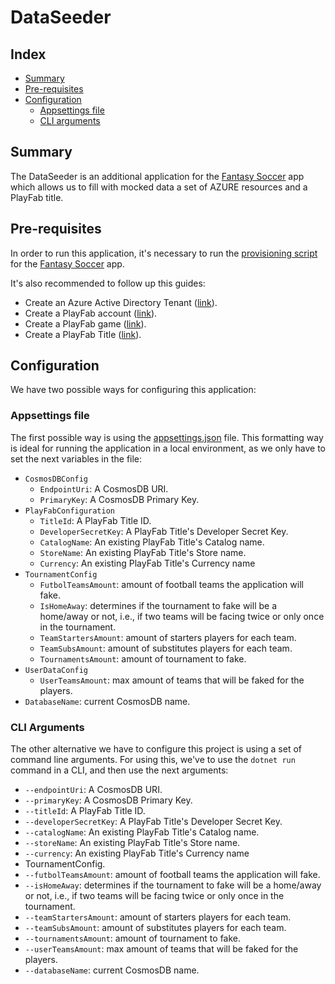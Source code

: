 # DataSeeder

## Index

- [Summary][summary]
- [Pre-requisites][pre-requisites]
- [Configuration][configuration]
  - [Appsettings file][appsettings-file]
  - [CLI arguments][cli-arguments]

## Summary

The DataSeeder is an additional application for the [Fantasy Soccer][fantasy-soccer-app-dir] app which allows us to fill with mocked data a set of AZURE resources and a PlayFab title.

## Pre-requisites

In order to run this application, it's necessary to run the [provisioning script][provisioning-script-path] for the [Fantasy Soccer][fantasy-soccer-app-dir] app.

It's also recommended to follow up this guides:

- Create an Azure Active Directory Tenant ([link][azure-ad-tenant]).
- Create a PlayFab account ([link][playfab-account]).
- Create a PlayFab game ([link][playfab-game]).
- Create a PlayFab Title ([link][playfab-title]).

## Configuration

We have two possible ways for configuring this application:

### Appsettings file

The first possible way is using the [appsettings.json][appsettings-json-file] file. This formatting way is ideal for running the application in a local environment, as we only have to set the next variables in the file:

- `CosmosDBConfig`
  - `EndpointUri`: A CosmosDB URI.
  - `PrimaryKey`: A CosmosDB Primary Key.
- `PlayFabConfiguration`
  - `TitleId`: A PlayFab Title ID.
  - `DeveloperSecretKey`: A PlayFab Title's Developer Secret Key.
  - `CatalogName`: An existing PlayFab Title's Catalog name.
  - `StoreName`: An existing PlayFab Title's Store name.
  - `Currency`: An existing PlayFab Title's Currency name
- `TournamentConfig`
  - `FutbolTeamsAmount`: amount of football teams the application will fake.
  - `IsHomeAway`: determines if the tournament to fake will be a home/away or not, i.e., if two teams will be facing twice or only once in the tournament.
  - `TeamStartersAmount`: amount of starters players for each team.
  - `TeamSubsAmount`: amount of substitutes players for each team.
  - `TournamentsAmount`: amount of tournament to fake.
- `UserDataConfig`
  - `UserTeamsAmount`: max amount of teams that will be faked for the players.
- `DatabaseName`: current CosmosDB name.

### CLI Arguments

The other alternative we have to configure this project is using a set of command line arguments. For using this, we've to use the `dotnet run` command in a CLI, and then use the next arguments:

- `--endpointUri`: A CosmosDB URI.
- `--primaryKey`: A CosmosDB Primary Key.
- `--titleId`: A PlayFab Title ID.
- `--developerSecretKey`: A PlayFab Title's Developer Secret Key.
- `--catalogName`: An existing PlayFab Title's Catalog name.
- `--storeName`: An existing PlayFab Title's Store name.
- `--currency`: An existing PlayFab Title's Currency name
- TournamentConfig.
- `--futbolTeamsAmount`: amount of football teams the application will fake.
- `--isHomeAway`: determines if the tournament to fake will be a home/away or not, i.e., if two teams will be facing twice or only once in the tournament.
- `--teamStartersAmount`: amount of starters players for each team.
- `--teamSubsAmount`: amount of substitutes players for each team.
- `--tournamentsAmount`: amount of tournament to fake.
- `--userTeamsAmount`: max amount of teams that will be faked for the players.
- `--databaseName`: current CosmosDB name.

[summary]:#Summary
[pre-requisites]:#pre---requisites
[configuration]:#configuration
[appsettings-file]:#appsettings-file
[cli-arguments]:#cli-arguments

[fantasy-soccer-app-dir]: ./FantasySoccer
[provisioning-script-path]: ./tools/provisioning-script/provisioning-script.ps1
[appsettings-json-file]: ./tools/SourceCode/DataSeeder/DataSeeder/appsettings.json

[azure-ad-tenant]: https://docs.microsoft.com/azure/active-directory/fundamentals/active-directory-access-create-new-tenant

[playfab-account]: https://docs.microsoft.com/gaming/playfab/gamemanager/quickstart#create-a-playfab-account
[playfab-game]: https://docs.microsoft.com/gaming/playfab/gamemanager/quickstart#create-your-first-game
[playfab-title]: https://docs.microsoft.com/gaming/playfab/gamemanager/quickstart#your-studios-and-titles
